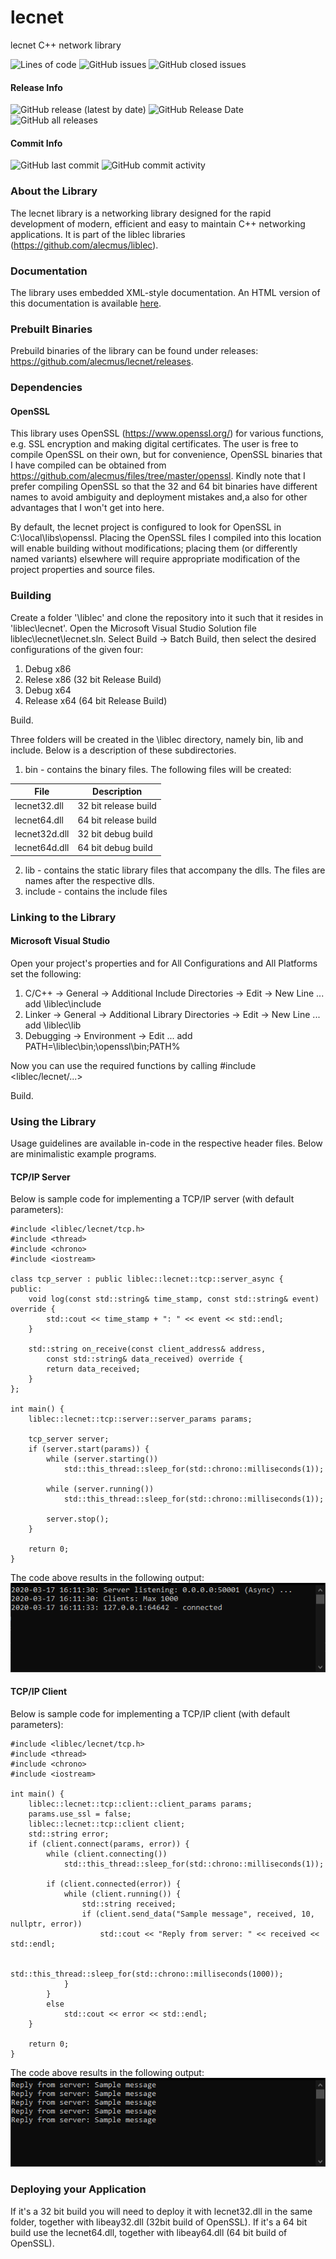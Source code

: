# lecnet
lecnet C++ network library

<p>
  <img alt="Lines of code" src="https://img.shields.io/tokei/lines/github/alecmus/lecnet">
  <img alt="GitHub issues" src="https://img.shields.io/github/issues-raw/alecmus/lecnet">
  <img alt="GitHub closed issues" src="https://img.shields.io/github/issues-closed-raw/alecmus/lecnet">
</p>

#### Release Info
<p>
  <img alt="GitHub release (latest by date)" src="https://img.shields.io/github/v/release/alecmus/lecnet">
  <img alt="GitHub Release Date" src="https://img.shields.io/github/release-date/alecmus/lecnet">
  <img alt="GitHub all releases" src="https://img.shields.io/github/downloads/alecmus/lecnet/total">
</p>

#### Commit Info
<p>
  <img alt="GitHub last commit" src="https://img.shields.io/github/last-commit/alecmus/lecnet">
  <img alt="GitHub commit activity" src="https://img.shields.io/github/commit-activity/y/alecmus/lecnet">
</p>

### About the Library
The lecnet library is a networking library designed for the rapid development of modern, efficient and easy to maintain C++ networking applications. It is part of the liblec libraries (https://github.com/alecmus/liblec).

### Documentation
The library uses embedded XML-style documentation. An HTML version of this documentation is available [here](https://alecmus.github.io/lecnet).

### Prebuilt Binaries
Prebuild binaries of the library can be found under releases: https://github.com/alecmus/lecnet/releases.

### Dependencies

#### OpenSSL
This library uses OpenSSL (https://www.openssl.org/) for various functions, e.g. SSL encryption and making digital certificates. The user is free to compile OpenSSL on their own, but for convenience, OpenSSL binaries that I have compiled can be obtained from https://github.com/alecmus/files/tree/master/openssl. Kindly note that I prefer compiling OpenSSL so that the 32 and 64 bit binaries have different names to avoid ambiguity and deployment mistakes and,a also for other advantages that I won't get into here.

By default, the lecnet project is configured to look for OpenSSL in C:\local\libs\openssl. Placing the OpenSSL files I compiled into this location will enable building without modifications; placing them (or differently named variants) elsewhere will require appropriate modification of the project properties and source files.

### Building
Create a folder '\liblec' and clone the repository into it such that it resides in 'liblec\lecnet'. Open the Microsoft Visual Studio Solution file liblec\lecnet\lecnet.sln. Select Build -> Batch Build, then select the desired configurations of the given four:
1. Debug x86
2. Relese x86 (32 bit Release Build)
3. Debug x64
4. Release x64 (64 bit Release Build)

Build.

Three folders will be created in the \liblec directory, namely bin, lib and include. Below is a description of these subdirectories.

1. bin - contains the binary files. The following files will be created:

File            | Description
--------------- | ------------------------------------
lecnet32.dll    | 32 bit release build
lecnet64.dll    | 64 bit release build
lecnet32d.dll   | 32 bit debug build
lecnet64d.dll   | 64 bit debug build

2. lib - contains the static library files that accompany the dlls. The files are names after the respective dlls.
3. include - contains the include files

### Linking to the Library

#### Microsoft Visual Studio
Open your project's properties and for All Configurations and All Platforms set the following:
1. C/C++ -> General -> Additional Include Directories -> Edit -> New Line ... add \liblec\include
2. Linker -> General -> Additional Library Directories -> Edit -> New Line ... add \liblec\lib
3. Debugging -> Environment -> Edit ... add PATH=\liblec\bin;\openssl\bin;PATH%

Now you can use the required functions by calling #include <liblec/lecnet/...>

Build.

### Using the Library
Usage guidelines are available in-code in the respective header files. Below are minimalistic example programs.

#### TCP/IP Server
Below is sample code for implementing a TCP/IP server (with default parameters):

```
#include <liblec/lecnet/tcp.h>
#include <thread>
#include <chrono>
#include <iostream>

class tcp_server : public liblec::lecnet::tcp::server_async {
public:
    void log(const std::string& time_stamp, const std::string& event) override {
        std::cout << time_stamp + ": " << event << std::endl;
    }

    std::string on_receive(const client_address& address,
        const std::string& data_received) override {
        return data_received;
    }
};

int main() {
    liblec::lecnet::tcp::server::server_params params;
    
    tcp_server server;
    if (server.start(params)) {
        while (server.starting())
            std::this_thread::sleep_for(std::chrono::milliseconds(1));

        while (server.running())
            std::this_thread::sleep_for(std::chrono::milliseconds(1));

        server.stop();
    }

    return 0;
}
```
The code above results in the following output:
![](https://github.com/alecmus/files/blob/master/liblec/lecnet/screenshots/lecnet_1.0.0_screenshot_01.PNG?raw=true)

#### TCP/IP Client
Below is sample code for implementing a TCP/IP client (with default parameters):

```
#include <liblec/lecnet/tcp.h>
#include <thread>
#include <chrono>
#include <iostream>

int main() {
    liblec::lecnet::tcp::client::client_params params;
    params.use_ssl = false;
    liblec::lecnet::tcp::client client;
    std::string error;
    if (client.connect(params, error)) {
        while (client.connecting())
            std::this_thread::sleep_for(std::chrono::milliseconds(1));

        if (client.connected(error)) {
            while (client.running()) {
                std::string received;
                if (client.send_data("Sample message", received, 10, nullptr, error))
                    std::cout << "Reply from server: " << received << std::endl;

                std::this_thread::sleep_for(std::chrono::milliseconds(1000));
            }
        }
        else
            std::cout << error << std::endl;
    }
    
    return 0;
}
```
The code above results in the following output:
![](https://github.com/alecmus/files/blob/master/liblec/lecnet/screenshots/lecnet_1.0.0_screenshot_02.PNG?raw=true)

### Deploying your Application
If it's a 32 bit build you will need to deploy it with lecnet32.dll in the same folder, together with libeay32.dll (32bit build of OpenSSL). If it's a 64 bit build use the lecnet64.dll, together with libeay64.dll (64 bit build of OpenSSL).
